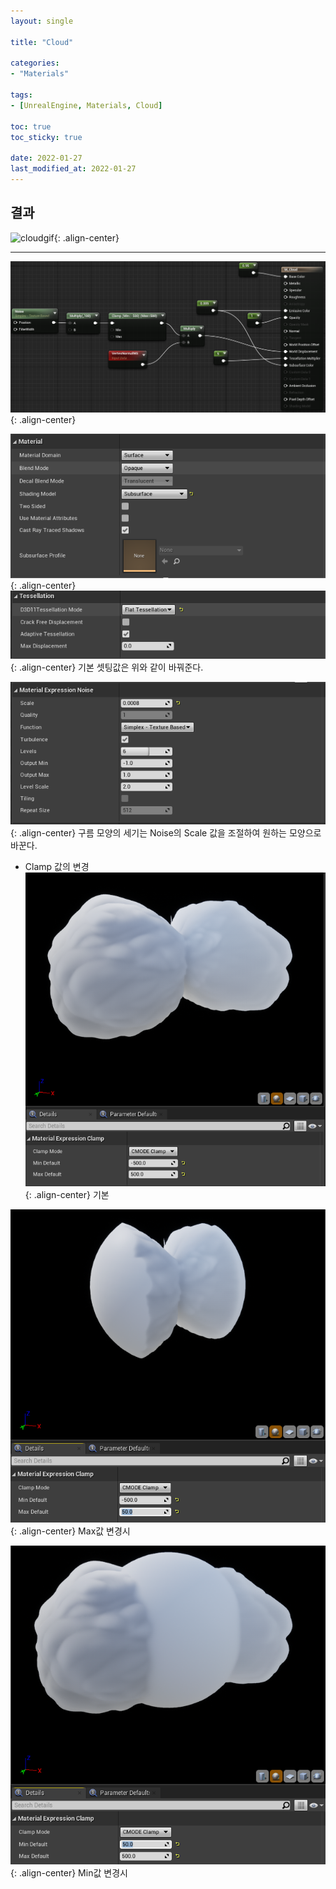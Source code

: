 ```yaml
---
layout: single

title: "Cloud"

categories:
- "Materials"
  
tags:
- [UnrealEngine, Materials, Cloud]

toc: true
toc_sticky: true

date: 2022-01-27
last_modified_at: 2022-01-27
---  
```


결과
---
![cloudgif](/Images/Material&Texture/M_Cloud.gif){: .align-center}  
  
---  
  
![1](/Images/Material&Texture/m_cloud1.png){: .align-center}  
  


![2](/Images/Material&Texture/m_cloud3.png){: .align-center}
![3](/Images/Material&Texture/m_cloud4.png){: .align-center}
기본 셋팅값은 위와 같이 바꿔준다.  
  
![4](/Images/Material&Texture/m_cloud2.png){: .align-center}
구름 모양의 세기는 Noise의 Scale 값을 조절하여 원하는 모양으로 바꾼다.  
  
- Clamp 값의 변경  
![5](/Images/Material&Texture/m_cloud5.png){: .align-center}
  기본  
    
![6](/Images/Material&Texture/m_cloud6.png){: .align-center}
Max값 변경시  

![7](/Images/Material&Texture/m_cloud7.png){: .align-center}
Min값 변경시